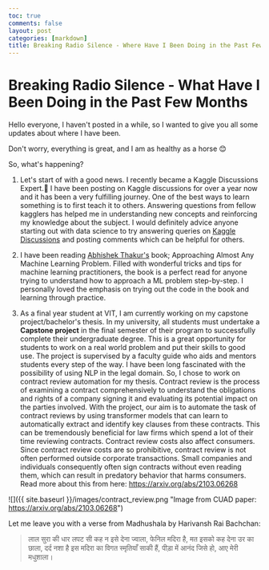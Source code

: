 ```yaml
---
toc: true
comments: false
layout: post
categories: [markdown]
title: Breaking Radio Silence - Where Have I Been Doing in the Past Few Months 
---
```


# Breaking Radio Silence - What Have I Been Doing in the Past Few Months

Hello everyone, I haven't posted in a while, so I wanted to give you all some updates about where I have been. 

Don't worry, everything is great, and I am as healthy as a horse 😊

So, what's happening?

1. Let's start of with a good news. I recently became a Kaggle Discussions Expert.🥳 I have been posting on Kaggle discussions for over a year now and it has been a very fulfilling journey. One of the best ways to learn something is to first teach it to others. Answering questions from fellow kagglers has helped me in understanding new concepts and reinforcing my knowledge about the subject. I would definitely advice anyone starting out with data science to try answering queries on [Kaggle Discussions](https://www.kaggle.com/discussion?sort=published) and posting comments which can be helpful for others.

2. I have been reading [Abhishek Thakur's](https://www.kaggle.com/abhishek) book; Approaching Almost Any Machine Learning Problem. Filled with wonderful tricks and tips for machine learning practitioners, the book is a perfect read for anyone trying to understand how to approach a ML problem step-by-step. I personally loved the emphasis on trying out the code in the book and learning through practice.  

3. As a final year student at VIT, I am currently working on my capstone project/bachelor's thesis. In my university, all students must undertake a <b>Capstone project</b> in the final semester of their program to successfully complete their undergraduate degree. This is a great opportunity for students to work on a real world problem and put their skills to good use. The project is supervised by a faculty guide who aids and mentors students every step of the way. I have been long fascinated with the possibility of using NLP in the legal domain. So, I chose to work on contract review automation for my thesis. Contract review is the process of examining a contract comprehensively to understand the obligations and rights of a company signing it and evaluating its potential impact on the parties involved. With the project, our aim is to automate the task of contract reviews by using transformer models that can learn to automatically extract and identify key clauses from these contracts. This can be tremendously beneficial for law firms which spend a lot of their time reviewing contracts. Contract review costs also affect consumers. Since contract review costs are so prohibitive, contract review is not often performed outside corporate transactions. Small companies and individuals consequently often sign contracts without even reading them, which can result in predatory behavior that harms consumers. Read more about this from here: https://arxiv.org/abs/2103.06268 

![]({{ site.baseurl }}/images/contract_review.png "Image from CUAD paper: https://arxiv.org/abs/2103.06268") 


Let me leave you with a verse from Madhushala by Harivansh Rai Bachchan:

> लाल सुरा की धार लपट सी कह न इसे देना ज्वाला,
फेनिल मदिरा है, मत इसको कह देना उर का छाला,
दर्द नशा है इस मदिरा का विगत स्मृतियाँ साकी हैं,
पीड़ा में आनंद जिसे हो, आए मेरी मधुशाला।